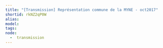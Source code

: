 ```yaml
---
title: "[Transmission] Représentation commune de la MYNE - oct2017"
shortid: rkNZ2qP0W
alias:
model:
tags:
node:
  -  transmission
---
```

